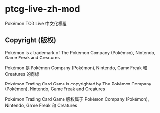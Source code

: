 # ptcg-live-zh-mod

Pokémon TCG Live 中文化模组

## Copyright (版权)

Pokémon is a trademark of The Pokémon Company (Pokémon), Nintendo, Game Freak and Creatures

Pokémon 是 Pokémon Company (Pokémon), Nintendo, Game Freak 和 Creatures 的商标

Pokémon Trading Card Game is copyrighted by The Pokémon Company (Pokémon), Nintendo, Game Freak and Creatures

Pokémon Trading Card Game 版权属于 Pokémon Company (Pokémon), Nintendo, Game Freak 和 Creatures
